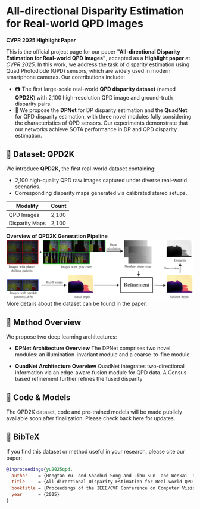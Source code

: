 # All-directional Disparity Estimation for Real-world QPD Images

**CVPR 2025 Highlight Paper**

This is the official project page for our paper **"All-directional Disparity Estimation for Real-world QPD Images"**, accepted as a **Highlight paper** at *CVPR 2025*. In this work, we address the task of disparity estimation using Quad Photodiode (QPD) sensors, which are widely used in modern smartphone cameras. Our contributions include:

- 📷 The first large-scale real-world **QPD disparity dataset** (named **QPD2K**) with 2,100 high-resolution QPD image and ground-truth disparity pairs.
- 🔧 We propose the **DPNet** for DP disparity estimation and the **QuadNet** for QPD disparity estimation, with three novel modules fully considering the characteristics of QPD sensors. Our experiments demonstrate that our networks achieve SOTA performance in DP and QPD disparity estimation.

## 📁 Dataset: QPD2K

We introduce **QPD2K**, the first real-world dataset containing:
- 2,100 high-quality QPD raw images captured under diverse real-world scenarios.
- Corresponding disparity maps generated via calibrated stereo setups.

| Modality       | Count |
|----------------|-------|
| QPD Images     | 2,100 |
| Disparity Maps | 2,100 |

**Overview of QPD2K Generation Pipeline**
![QPD2K](https://github.com/excllent123/QPD-disparity/blob/main/figs/QPD2K_pipeline.jpg)
More details about the dataset can be found in the paper.

## 🔬 Method Overview

We propose two deep learning architectures:

- **DPNet Architecture Overview**
The DPNet comprises two novel modules: an illumination-invariant module and a coarse-to-fine module.

- **QuadNet Architecture Overview**
QuadNet integrates two-directional information via an edge-aware fusion module for QPD data. A Census-based refinement further refines the fused disparity



## 🧠 Code & Models

The QPD2K dataset, code and pre-trained models will be made publicly available soon after finalization. Please check back here for updates.

## 📄 BibTeX

If you find this dataset or method useful in your research, please cite our paper:

```bibtex
@inproceedings{yu2025qpd,
  author    = {Hongtao Yu  and Shaohui Song and Lihu Sun  and Wenkai  and Su Xiaodong Yang  and Chengming Liu},
  title     = {All-directional Disparity Estimation for Real-world QPD Images},
  booktitle = {Proceedings of the IEEE/CVF Conference on Computer Vision and Pattern Recognition (CVPR)},
  year      = {2025}
}
